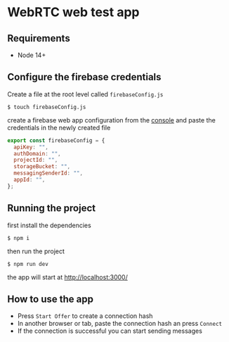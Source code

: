 # WebRTC web test app

## Requirements
- Node 14+

## Configure the firebase credentials
Create a file at the root level called `firebaseConfig.js`
```shell
$ touch firebaseConfig.js
```
create a firebase web app configuration from the [console](https://console.firebase.google.com/) and paste the credentials in the newly created file
```js
export const firebaseConfig = {
  apiKey: "",
  authDomain: "",
  projectId: "",
  storageBucket: "",
  messagingSenderId: "",
  appId: "",
};
```

## Running the project

first install the dependencies
```shell
$ npm i
```

then run the project
```shell
$ npm run dev
```

the app will start at [http://localhost:3000/](http://localhost:3000/)

## How to use the app
- Press `Start Offer` to create a connection hash
- In another browser or tab, paste the connection hash an press `Connect`
- If the connection is successful you can start sending messages

